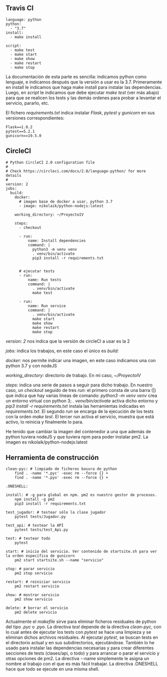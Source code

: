## Travis CI

~~~~
language: python
python:  
  - "3.7"
install:
  - make install 

script:
  - make test	
  - make start
  - make show
  - make restart
  - make stop

~~~~

La documentación de esta parte es sencilla: indicamos python como lenguaje, e indicamos después que la versión a usar es la 3.7. Primeramente en install le indicamos que haga make install para instalar las dependencias. Luego, en _script_ le indicamos que debe ejecutar _make test_ (ver más abajo) para que se realicen los tests y las demás ordenes para probar a levantar el servicio, pararlo, etc.

El fichero _requirements.txt_ indica instalar _Flask_, _pytest_ y _gunicorn_ en sus versiones correspondientes: 

~~~~
Flask==1.0.2
pytest==5.2.1
gunicorn==19.5.0
~~~~


## CircleCI

~~~~
# Python CircleCI 2.0 configuration file
#
# Check https://circleci.com/docs/2.0/language-python/ for more details
#
version: 2
jobs:
  build:
    docker:
      # imagen base de docker a usar, python 3.7
      - image: nikolaik/python-nodejs:latest

    working_directory: ~/ProyectoIV

    steps:
      - checkout

      - run:
          name: Install dependencies
          command: |
            python3 -m venv venv
            . venv/bin/activate
            pip3 install -r requirements.txt


      # ejecutar tests
      - run:
          name: Run tests
          command: |
            . venv/bin/activate
            make test

      - run:
          name: Run service
          command: |
            . venv/bin/activate
            make start
            make show
            make restart
            make stop
~~~~

_version: 2_ nos indica que la versión de circleCI a usar es la 2

_jobs:_ indica los trabajos, en este caso el único es _build:_

_docker:_ nos permite indicar una imagen, en este caso indicamos una con python 3.7 y con nodeJS

_working_directory:_  directorio de trabajo. En mi caso,  _~/ProyectoIV_

_steps:_ indica una serie de pasos a seguir para dicho trabajo. En nuestro caso, un _checkout_ seguido de tres _run_: el primero consta de una barra (|) que indica que hay varias líneas de comando: _python3 -m venv venv_ crea un entorno virtual con python 3; _. venv/bin/activate_ activa dicho entorno y _pip3 install -r requirements.txt_ instala las herramientas indicadas en _requirements.txt_. El segundo _run_ se encarga de la ejecución de los tests con la orden _make test_. El tercer run activa el servicio, muestra que está activo, lo reinicia y finalmente lo para.

He tenido que cambiar la imagen del contenedor a una que además de python tuviera nodeJS y que tuviera npm para poder instalar pm2. La imagen es nikolaik/python-nodejs:latest

## Herramienta de construcción

~~~~
clean-pyc: # limpiado de ficheros basura de python
	find . -name '*.pyc' -exec rm --force {} +
	find . -name '*.pyo' -exec rm --force {} +

.ONESHELL:

install: # -g para global en npm. pm2 es nuestro gestor de procesos. 	
	npm install -g pm2
	pip3 install -r requirements.txt

test_jugador: # testear sólo la clase jugador 
	pytest tests/Jugador.py

test_api: # testear la API
	pytest tests/test_Api.py

test: # testear todo 
	pytest

start: # inicio del servicio. Ver contenido de startsite.sh para ver la orden específica de gunicorn
	pm2 start startsite.sh --name "servicio"

stop: # parar servicio
	pm2 stop servicio

restart: # reiniciar servicio
	pm2 restart servicio

show: # mostrar servicio
	pm2 show servicio

delete: # borrar el servicio
	pm2 delete servicio
~~~~


Actualmente el _makefile_ sirve para eliminar ficheros residuales de python del tipo _.pyc_ o _.pyo_. La directiva _test_ depende de la directiva _clean-pyc_, con lo cual antes de ejecutar los tests con _pytest_ se hace una limpieza y se eliminan dichos archivos residuales. Al ejecutar _pytest_, se buscan tests en el directorio actual y en sus subdirectorios, ejecutándose. También lo he usado para instalar las dependencias necesarias y para crear diferentes secciones de tests (clases/api, o todo) y para arrancar o parar el servicio y otras opciones de pm2. La directiva --name simplemente le asigna un nombre al trabajo con el que es más fácil trabajar. La directiva .ONESHELL hace que todo se ejecute en una misma shell. 


